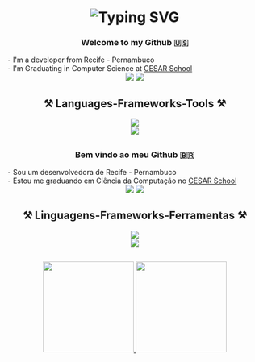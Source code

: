 <h1 align="center">
    <img src="https://readme-typing-svg.herokuapp.com?font=Righteous&size=35&center=true&vCenter=true&width=500&height=70&duration=4000&pause=2000&lines=Hi+There!+👋+I'm+Sofia+Valadares!" alt="Typing SVG" />
</h1>

<h3 align="center">
  Welcome to my Github 🇺🇸
</h3>
<div align="justify">
  - I'm a developer from Recife - Pernambuco<br>
  - I'm Graduating in Computer Science at <a href="https://www.cesar.school/" target="_blank">CESAR School</a><br>
  <div align="center">
      <a href="https://www.linkedin.com/in/paulo-campos-a5ba8a1b7/" target="_blank"><img src="https://img.shields.io/badge/-LinkedIn-%230077B5?style=for-the-badge&logo=linkedin&logoColor=white" target="_blank"></a>
      <a href = "mailto:paulo.m.campos6601@gmail.com"><img src="https://img.shields.io/badge/Gmail-D14836?style=for-the-badge&logo=gmail&logoColor=white" target="_blank"></a>
  </div>
</div>
<h2 align="center">⚒️ Languages-Frameworks-Tools ⚒️</h2>
<div align="center">
    <img src="https://skillicons.dev/icons?i=python,java,mysql,django" /><br>
    <img src="https://skillicons.dev/icons?i=c,javascript,html,css" /><br>
</div>

##

<h3 align="center">
  Bem vindo ao meu Github 🇧🇷
</h3>
<div align="justify">
  - Sou um desenvolvedora de Recife - Pernambuco<br>
  - Estou me graduando em Ciência da Computação no <a href="https://www.cesar.school/" target="_blank">CESAR School</a><br>
  <div align="center">
      <a href="https://www.linkedin.com/in/paulo-campos-a5ba8a1b7/" target="_blank"><img src="https://img.shields.io/badge/-LinkedIn-%230077B5?style=for-the-badge&logo=linkedin&logoColor=white" target="_blank"></a>
      <a href = "mailto:paulo.m.campos6601@gmail.com"><img src="https://img.shields.io/badge/Gmail-D14836?style=for-the-badge&logo=gmail&logoColor=white" target="_blank"></a>
  </div>
</div>
<h2 align="center">⚒️ Linguagens-Frameworks-Ferramentas ⚒️</h2>
<div align="center">
    <img src="https://skillicons.dev/icons?i=python,java,mysql,django" /><br>
    <img src="https://skillicons.dev/icons?i=c,javascript,html,css" /><br>
</div>

##

<div align="center">
  <a href="https://github.com/SofiaValadares">
    <img height="180em" src="https://github-readme-stats.vercel.app/api?username=SofiaValadares&show_icons=true&theme=dracula"/>
  <img height="180em" src="https://github-readme-stats.vercel.app/api/top-langs/?username=SofiaValadares&layout=compact&langs_count=7&theme=dracula"/>
</div>
